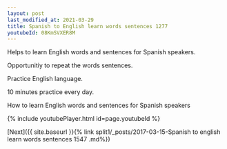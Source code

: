 ```yaml
---
layout: post
last_modified_at: 2021-03-29
title: Spanish to English learn words sentences 1277 
youtubeId: 08KmSVXER8M
---
```

 
 
Helps to learn English words and sentences for Spanish speakers.

Opportunitiy to repeat the words sentences. 

Practice English language. 
 
10 minutes practice every day. 
 
How to learn English words and sentences for Spanish speakers 
 
{% include youtubePlayer.html id=page.youtubeId %}
 
 
[Next]({{ site.baseurl }}{% link  split1/_posts/2017-03-15-Spanish to english learn words sentences 1547 .md%})
 
